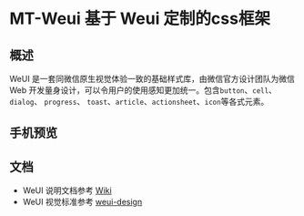 MT-Weui 基于 Weui 定制的css框架
====

## 概述

WeUI 是一套同微信原生视觉体验一致的基础样式库，由微信官方设计团队为微信 Web 开发量身设计，可以令用户的使用感知更加统一。包含`button`、`cell`、`dialog`、 `progress`、 `toast`、`article`、`actionsheet`、`icon`等各式元素。

## 手机预览

## 文档
- WeUI 说明文档参考 [Wiki](https://github.com/weui/weui/wiki)
- WeUI 视觉标准参考 [weui-design](https://github.com/weui/weui-design)

